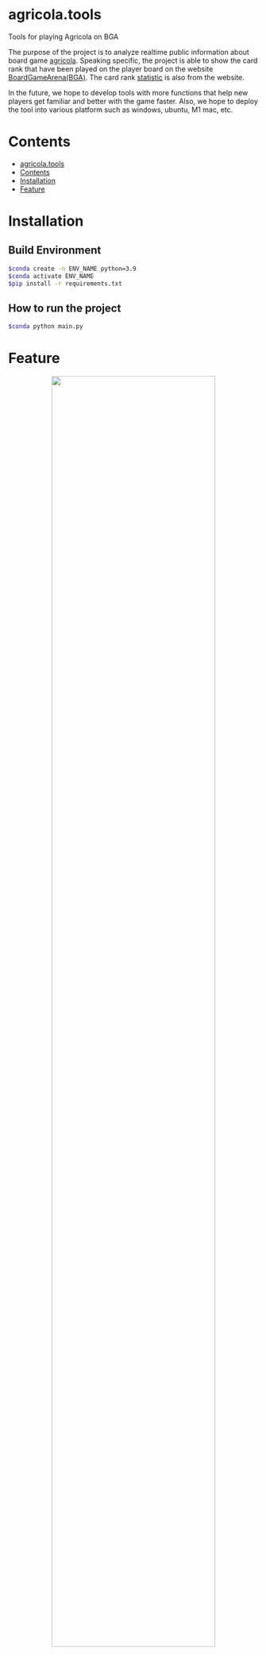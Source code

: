 # agricola.tools
Tools for playing Agricola on BGA

The purpose of the project is to analyze realtime public information about board game [agricola](https://boardgamegeek.com/boardgame/200680/agricola-revised-edition). Speaking specific, the project is able to show the card rank that have been played on the player board on the website [BoardGameArena(BGA)](https://boardgamearena.com). The card rank [statistic](https://boardgamearena.com/forum/viewtopic.php?t=31498) is also from the website.


In the future, we hope to develop tools with more functions that help new players get familiar and better with the game faster. Also, we hope to deploy the tool into various platform such as windows, ubuntu, M1 mac, etc.

# Contents
- [agricola.tools](#agricola.tools)
- [Contents](#contents)
- [Installation](#installation)
- [Feature](#feature)

# Installation
## Build Environment
```bash
$conda create -n ENV_NAME python=3.9
$conda activate ENV_NAME
$pip install -r requirements.txt
```

## How to run the project
```bash
$conda python main.py
```

# Feature

<div align="center">
<img src="https://github.com/JiaYouChen2003/agricola.tools/tree/main/raw_asset/layout.png" width="81%" height="81%">
</div>